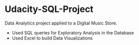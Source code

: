 # Udacity-SQL-Project
Data Analytics project applied to a Digital Music Store. 
* Used SQL queries for Exploratory Analysis in the Database 
* Used Excel to build Data Visualizations
